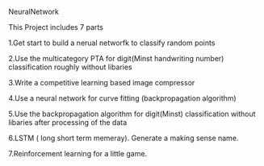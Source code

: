 NeuralNetwork

This Project includes 7 parts

1.Get start to build a nerual networfk to classify random points

2.Use the multicategory PTA for digit(Minst handwriting number) classification roughly without libaries

3.Write a competitive learning based image compressor

4.Use a neural network for curve fitting (backpropagation algorithm)

5.Use the backpropagation algorithm for digit(Minst) classification without libaries after processing of the data

6.LSTM ( long short term memeray). Generate a making sense name.

7.Reinforcement learning for a little game.
